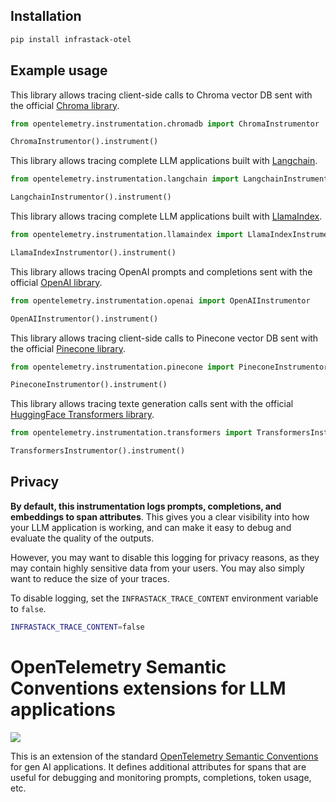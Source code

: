## Installation

```bash
pip install infrastack-otel
```

## Example usage

This library allows tracing client-side calls to Chroma vector DB sent with the official [Chroma library](https://github.com/chroma-core/chroma).

```python
from opentelemetry.instrumentation.chromadb import ChromaInstrumentor

ChromaInstrumentor().instrument()
```

This library allows tracing complete LLM applications built with [Langchain](https://github.com/langchain-ai/langchain).


```python
from opentelemetry.instrumentation.langchain import LangchainInstrumentor

LangchainInstrumentor().instrument()
```

This library allows tracing complete LLM applications built with [LlamaIndex](https://github.com/run-llama/llama_index).

```python
from opentelemetry.instrumentation.llamaindex import LlamaIndexInstrumentor

LlamaIndexInstrumentor().instrument()
```

This library allows tracing OpenAI prompts and completions sent with the official [OpenAI library](https://github.com/openai/openai-python).

```python
from opentelemetry.instrumentation.openai import OpenAIInstrumentor

OpenAIInstrumentor().instrument()
```

This library allows tracing client-side calls to Pinecone vector DB sent with the official [Pinecone library](https://github.com/pinecone-io/pinecone-python-client).

```python
from opentelemetry.instrumentation.pinecone import PineconeInstrumentor

PineconeInstrumentor().instrument()
```

This library allows tracing texte generation calls sent with the official [HuggingFace Transformers library](https://github.com/huggingface/transformers).

```python
from opentelemetry.instrumentation.transformers import TransformersInstrumentor

TransformersInstrumentor().instrument()
```

## Privacy

**By default, this instrumentation logs prompts, completions, and embeddings to span attributes**. This gives you a clear visibility into how your LLM application is working, and can make it easy to debug and evaluate the quality of the outputs.

However, you may want to disable this logging for privacy reasons, as they may contain highly sensitive data from your users. You may also simply want to reduce the size of your traces.

To disable logging, set the `INFRASTACK_TRACE_CONTENT` environment variable to `false`.

```bash
INFRASTACK_TRACE_CONTENT=false
```

# OpenTelemetry Semantic Conventions extensions for LLM applications

<a href="https://pypi.org/project/opentelemetry-semantic-conventions-ai/">
    <img src="https://badge.fury.io/py/opentelemetry-semantic-conventions-ai.svg">
</a>

This is an extension of the standard [OpenTelemetry Semantic Conventions](https://github.com/open-telemetry/semantic-conventions) for gen AI applications. It defines additional attributes for spans that are useful for debugging and monitoring prompts, completions, token usage, etc.